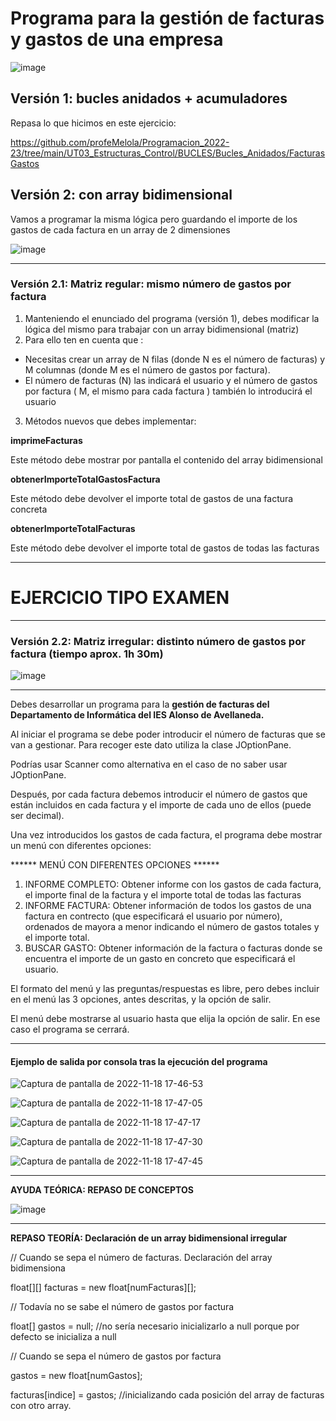 # Programa para la gestión de facturas y gastos de una empresa

![image](https://user-images.githubusercontent.com/91023374/201478111-63d27b23-3b09-4b16-84db-39ab6fa6f3d5.png)


## Versión 1: bucles anidados + acumuladores

Repasa lo que hicimos en este ejercicio:

https://github.com/profeMelola/Programacion_2022-23/tree/main/UT03_Estructuras_Control/BUCLES/Bucles_Anidados/FacturasGastos

## Versión 2: con array bidimensional

Vamos a programar la misma lógica pero guardando el importe de los gastos de cada factura en un array de 2 dimensiones

![image](https://user-images.githubusercontent.com/91023374/201478297-2c2a075f-7439-4a26-bdab-23e44166d373.png)

******************************************

### Versión 2.1: Matriz regular: mismo número de gastos por factura

1. Manteniendo el enunciado del programa (versión 1), debes modificar la lógica del mismo para trabajar con un array bidimensional (matriz)
2. Para ello ten en cuenta que :
- Necesitas crear un array de N filas (donde N es el número de facturas) y M columnas (donde M es el número de gastos por factura).
- El número de facturas (N) las indicará el usuario y el número de gastos por factura ( M, el mismo para cada factura ) también lo introducirá el usuario 
3. Métodos nuevos que debes implementar:

**imprimeFacturas**

Este método debe mostrar por pantalla el contenido del array bidimensional


**obtenerImporteTotalGastosFactura**

Este método debe devolver el importe total de gastos de una factura concreta

**obtenerImporteTotalFacturas**

Este método debe devolver el importe total de gastos de todas las facturas

******************************************
# EJERCICIO TIPO EXAMEN
******************************************

### Versión 2.2: Matriz irregular: distinto número de gastos por factura (tiempo aprox. 1h 30m)

![image](https://user-images.githubusercontent.com/91023374/201478366-a46423cc-5867-4f3f-9aed-594b3f84fb0a.png)

******************************************

Debes desarrollar un programa para la **gestión de facturas del Departamento de Informática del IES Alonso de Avellaneda.**

Al iniciar el programa se debe poder introducir el número de facturas que se van a gestionar. Para recoger este dato utiliza la clase JOptionPane. 

Podrías usar Scanner como alternativa en el caso de no saber usar JOptionPane.

Después, por cada factura debemos introducir el número de gastos que están incluidos en cada factura y el importe de cada uno de ellos (puede ser decimal). 

Una vez introducidos los gastos de cada factura, el programa debe mostrar un menú con diferentes opciones:

****** MENÚ CON DIFERENTES OPCIONES ******
1. INFORME COMPLETO: Obtener informe con los gastos de cada factura, el importe final de la factura y el importe total de todas las facturas
2. INFORME FACTURA: Obtener información de todos los gastos de una factura en contrecto (que especificará el usuario por número), ordenados de mayora a menor indicando el número de gastos totales y el importe total.
3. BUSCAR GASTO: Obtener información de la factura o facturas donde se encuentra el importe de un gasto en concreto que especificará el usuario.

El formato del menú y las preguntas/respuestas es libre, pero debes incluir en el menú las 3 opciones, antes descritas, y la opción de salir. 

El menú debe mostrarse al usuario hasta que elija la opción de salir. En ese caso el programa se cerrará.


******************************************

#### Ejemplo de salida por consola tras la ejecución del programa

![Captura de pantalla de 2022-11-18 17-46-53](https://user-images.githubusercontent.com/91023374/202758101-a1c200cf-e12e-41b2-a6a2-66336b47a971.png)

![Captura de pantalla de 2022-11-18 17-47-05](https://user-images.githubusercontent.com/91023374/202758123-3704bd72-7fa0-45b1-8a8f-e14c23b26738.png)

![Captura de pantalla de 2022-11-18 17-47-17](https://user-images.githubusercontent.com/91023374/202758141-07a1d627-7487-48e6-a05c-3acb94964c03.png)

![Captura de pantalla de 2022-11-18 17-47-30](https://user-images.githubusercontent.com/91023374/202758170-824c28d5-7f60-4f3a-9097-c4b177ff89fe.png)

![Captura de pantalla de 2022-11-18 17-47-45](https://user-images.githubusercontent.com/91023374/202758188-3ca498fc-d77c-4ec1-bef0-002d90fc486c.png)


******************************************

**AYUDA TEÓRICA: REPASO DE CONCEPTOS**

![image](https://user-images.githubusercontent.com/91023374/137719700-dabd81f2-f023-4302-b5d5-00d2602ecb81.png)

******************************************

**REPASO TEORÍA: Declaración de un array bidimensional irregular**

// Cuando se sepa el número de facturas. Declaración del array bidimensiona

float[][] facturas = new float[numFacturas][];

// Todavía no se sabe el  número de gastos por factura

float[] gastos = null; //no sería necesario inicializarlo a null porque por defecto se inicializa a null

// Cuando se sepa el número de gastos por factura

gastos = new float[numGastos];

facturas[indice] = gastos; //inicializando cada posición del array de facturas con otro array.

